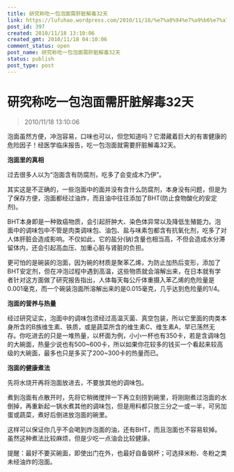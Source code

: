 ```yaml
---
title: 研究称吃一包泡面需肝脏解毒32天
link: https://lufuhao.wordpress.com/2010/11/18/%e7%a0%94%e7%a9%b6%e7%a7%b0%e5%90%83%e4%b8%80%e5%8c%85%e6%b3%a1%e9%9d%a2%e9%9c%80%e8%82%9d%e8%84%8f%e8%a7%a3%e6%af%9232%e5%a4%a9/
post_id: 397
created: 2010/11/18 13:10:06
created_gmt: 2010/11/18 04:10:06
comment_status: open
post_name: 研究称吃一包泡面需肝脏解毒32天
status: publish
post_type: post
---
```


# 研究称吃一包泡面需肝脏解毒32天

> 2010/11/18 13:10:06

 

泡面虽然方便，冲泡容易，口味也可以，但您知道吗？它潜藏着巨大的有害健康的危险因子！经医学临床报告，吃一包泡面就需要肝脏解毒32天。

**泡面里的真相**

过去很多人以为“泡面含有防腐剂，吃多了会变成木乃伊”。

其实这是不正确的，一些泡面中的面并没有含什么防腐剂，本身没有问题，但是为了保存方便，泡面都经过油炸，而且油中往往添加了BHT(防止食物酸化的安定剂)。

BHT本身即是一种致癌物质，会引起肝肿大、染色体异常以及降低生殖能力。泡面中的调味包中不管是肉类调味包、油包、盐与味素包都含有抗氧化剂，吃多了对人体肝脏会造成影响。不仅如此，它的盐分(钠)含量也相当高，不但会造成水分滞留体内，还会引起高血压、加重心脏与肾脏的负担。

更可怕的是碗装的泡面，因为碗的材质是聚苯乙烯，为防止加热后变形，添加了BHT安定剂，但在冲泡过程中遇到高温，这些物质就会溶解出来，在日本就有学者针对这方面做了研究报告指出，人体每天每公斤体重摄入苯乙烯的危险量是0.001毫克，而一个碗装泡面所溶解出来的是0.015毫克，几乎达到危险量的1/4。

**泡面的营养与热量**

经过研究证实，泡面中的调味包须经过高温灭菌、真空包装，所以它里面的肉类本身所含的B族维生素、铁质，或是蔬菜所含的维生素C、维生素A，早已荡然无存。你吃进去的只是一堆热量，以杯面为例，小小一杯也有350卡，若是含调味包的大碗面，热量少说也有500~600卡，所以如果你花较多的钱买一个看起来较高级的大碗面，最多也只是多买了200~300卡的热量而已。

**泡面的健康煮法**

先将水烧开再将泡面放进去，不要放其他的调味包。

煮到泡面有点散开时，先将它稍微搅拌一下再立刻捞到碗里，将刚刚煮过泡面的水倒掉，再重新起一锅水煮其他的调味包，但是用料都只放三分之一或一半，可另加蛋或蔬菜，煮好后倒进放泡面的碗里。

这样可以保证你几乎不会喝到炸泡面的油，还有BHT，而且泡面也不容易软掉。虽然这种煮法比较麻烦，但是少吃一点油会比较健康。

提醒：最好不要买碗面，即使出门在外，也最好自备钢杯；可选择米粉、冬粉之类未经油炸的泡面。
